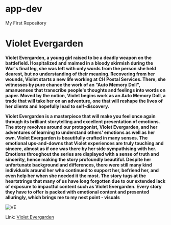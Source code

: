# app-dev
My First Repository
# Violet Evergarden
**Violet Evergarden, a young girl raised to be a deadly weapon on the battlefield. Hospitalized and maimed in a bloody skirmish during the War's final leg, she was left with only words from the person she held dearest, but no understanding of their meaning. Recovering from her wounds, Violet starts a new life working at CH Postal Services. There, she witnesses by pure chance the work of an "Auto Memory Doll", amanuenses that transcribe people's thoughts and feelings into words on paper. Moved by the notion, Violet begins work as an Auto Memory Doll, a trade that will take her on an adventure, one that will reshape the lives of her clients and hopefully lead to self-discovery.**

**Violet Evergarden is a masterpiece that will make you feel once again through its brilliant storytelling and excellent presentation of emotions. The story revolves around our protagonist, Violet Evergarden, and her adventures of learning to understand others' emotions as well as her own. Violet Evergarden is beautifully crafted in many senses. The emotional ups-and-downs that Violet experiences are truly touching and sincere, almost as if one was there by her side sympathising with her. Emotions throughout the series are displayed with a sense of truth and sincerity, hence making the story profoundly beautiful. Despite her unfortunate background and differences, there were still many kind individuals around her who continued to support her, befriend her, and even help her when she needed it the most. The story tugs at the heartstrings that many of us have long forgotten due to our extended lack of exposure to impactful content such as Violet Evergarden. Every story they have to offer is packed with emotional content and presented alluringly, which brings me to my next point - visuals**


![VE](https://user-images.githubusercontent.com/103484205/206896968-1253883f-73f7-4da0-9af5-1188c45c314b.jpg)


Link: [Violet Evergarden](https://myanimelist.net/anime/33352/Violet_Evergarden/)
